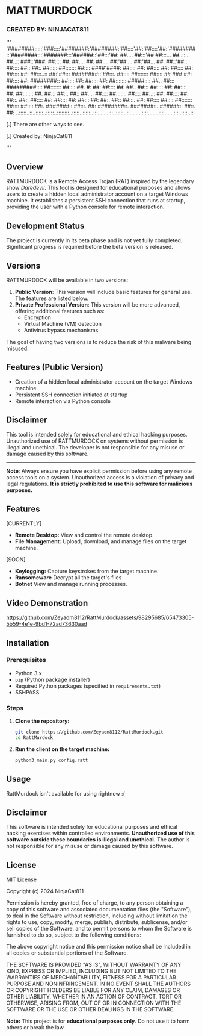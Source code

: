 # MATTMURDOCK 
### CREATED BY: NINJACAT811

 '''
'########:::::'###::::'########:'########:'##::::'##:'##::::'##:'########::'########:::'#######:::'######::'##:::'##:
 ##.... ##:::'## ##:::... ##..::... ##..:: ###::'###: ##:::: ##: ##.... ##: ##.... ##:'##.... ##:'##... ##: ##::'##::
 ##:::: ##::'##:. ##::::: ##::::::: ##:::: ####'####: ##:::: ##: ##:::: ##: ##:::: ##: ##:::: ##: ##:::..:: ##:'##:::
 ########::'##:::. ##:::: ##::::::: ##:::: ## ### ##: ##:::: ##: ########:: ##:::: ##: ##:::: ##: ##::::::: #####::::
 ##.. ##::: #########:::: ##::::::: ##:::: ##. #: ##: ##:::: ##: ##.. ##::: ##:::: ##: ##:::: ##: ##::::::: ##. ##:::
 ##::. ##:: ##.... ##:::: ##::::::: ##:::: ##:.:: ##: ##:::: ##: ##::. ##:: ##:::: ##: ##:::: ##: ##::: ##: ##:. ##::
 ##:::. ##: ##:::: ##:::: ##::::::: ##:::: ##:::: ##:. #######:: ##:::. ##: ########::. #######::. ######:: ##::. ##:
..:::::..::..:::::..:::::..::::::::..:::::..:::::..:::.......:::..:::::..::........::::.......::::......:::..::::..::
               
[.] There are other ways to see.

[.] Created by:  NinjaCat811

'''


## Overview

RATTMURDOCK is a Remote Access Trojan (RAT) inspired by the legendary show *Daredevil*. This tool is designed for educational purposes and allows users to create a hidden local administrator account on a target Windows machine. It establishes a persistent SSH connection that runs at startup, providing the user with a Python console for remote interaction.

## Development Status

The project is currently in its beta phase and is not yet fully completed. Significant progress is required before the beta version is released.

## Versions

RATTMURDOCK will be available in two versions:

1. **Public Version**: This version will include basic features for general use. The features are listed below.
2. **Private Professional Version**: This version will be more advanced, offering additional features such as:
   - Encryption
   - Virtual Machine (VM) detection
   - Antivirus bypass mechanisms

The goal of having two versions is to reduce the risk of this malware being misused.

## Features (Public Version)

- Creation of a hidden local administrator account on the target Windows machine
- Persistent SSH connection initiated at startup
- Remote interaction via Python console

## Disclaimer

This tool is intended solely for educational and ethical hacking purposes. Unauthorized use of RATTMURDOCK on systems without permission is illegal and unethical. The developer is not responsible for any misuse or damage caused by this software.

---

**Note**: Always ensure you have explicit permission before using any remote access tools on a system. Unauthorized access is a violation of privacy and legal regulations.
 **It is strictly prohibited to use this software for malicious purposes.**

## Features
[CURRENTLY]
- **Remote Desktop:** View and control the remote desktop.
- **File Management:** Upload, download, and manage files on the target machine.

[SOON]
- **Keylogging:** Capture keystrokes from the target machine.
- **Ransomeware** Decrypt all the target's files
- **Botnet** View and manage running processes.

## Video Demonstration


https://github.com/Zeyadm8112/RattMurdock/assets/98295685/65473305-5b59-4e1e-9bd1-72ad73630aad


## Installation
### Prerequisites
- Python 3.x
- `pip` (Python package installer)
- Required Python packages (specified in `requirements.txt`)
- SSHPASS

### Steps
1. **Clone the repository:**
    ```bash
    git clone https://github.com/Zeyadm8112/RattMurdock.git
    cd RattMurdock
    ```

5. **Run the client on the target machine:**
    ```bash
    python3 main.py config.ratt
    ```

## Usage
RattMurdock isn't available for using rightnow :(
## Disclaimer
This software is intended solely for educational purposes and ethical hacking exercises within controlled environments. **Unauthorized use of this software outside these boundaries is illegal and unethical.** The author is not responsible for any misuse or damage caused by this software.


## License
MIT License

Copyright (c) 2024 NinjaCat811

Permission is hereby granted, free of charge, to any person obtaining a copy
of this software and associated documentation files (the "Software"), to deal
in the Software without restriction, including without limitation the rights
to use, copy, modify, merge, publish, distribute, sublicense, and/or sell
copies of the Software, and to permit persons to whom the Software is
furnished to do so, subject to the following conditions:

The above copyright notice and this permission notice shall be included in all
copies or substantial portions of the Software.

THE SOFTWARE IS PROVIDED "AS IS", WITHOUT WARRANTY OF ANY KIND, EXPRESS OR
IMPLIED, INCLUDING BUT NOT LIMITED TO THE WARRANTIES OF MERCHANTABILITY,
FITNESS FOR A PARTICULAR PURPOSE AND NONINFRINGEMENT. IN NO EVENT SHALL THE
AUTHORS OR COPYRIGHT HOLDERS BE LIABLE FOR ANY CLAIM, DAMAGES OR OTHER
LIABILITY, WHETHER IN AN ACTION OF CONTRACT, TORT OR OTHERWISE, ARISING FROM,
OUT OF OR IN CONNECTION WITH THE SOFTWARE OR THE USE OR OTHER DEALINGS IN THE
SOFTWARE.




**Note:** This project is for **educational purposes only**. Do not use it to harm others or break the law.
